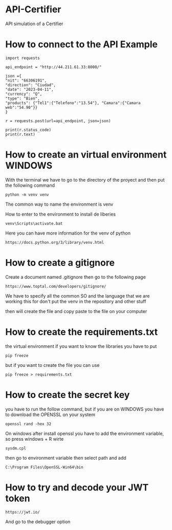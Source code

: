 # API-Certifier
API simulation of a Certifier

# How to connect to the API Example
    import requests

    api_endpoint = "http://44.211.61.33:8000/"

    json ={
    "nit": "66306191",
    "direction": "Ciudad",
    "date": "2023-04-11",
    "currency": "Q",
    "type": "Bien",
    "products": {"Tel1":{"Telefono":"13.54"}, "Camara":{"Camara web":"54.90"}}
    }

    r = requests.post(url=api_endpoint, json=json)

    print(r.status_code)
    print(r.text)

# How to create an virtual environment WINDOWS

With the terminal we have to go to the directory of the proyect and then put the following command

    python -m venv venv
    
The common way to name the environment is venv

How to enter to the environment to install de liberies

    venv\Scripts\activate.bat

Here you can have more information for the venv of python

    https://docs.python.org/3/library/venv.html

#  How to create a gitignore
Create a document named .gitignore then go to the following page

    https://www.toptal.com/developers/gitignore/

We have to specify all the common SO and the language that we are working this for don't put the venv in the repository and other stuff

then will create the file and copy paste to the file on your computer

# How to create the requirements.txt

the virtual environment if you want to know the libraries you have to put

    pip freeze

but if you want to create the file you can use

    pip freeze > requirements.txt

# How to create the secret key

you have to run the follow command, but if you are on WINDOWS you have to download the OPENSSL on your system

    openssl rand -hex 32

On windows after install openssl you have to add the environment variable, so press windows + R wirte 

    sysdm.cpl

then go to environment variable then select path and add 

    C:\Program Files\OpenSSL-Win64\bin

# How to try and decode your JWT token

    https://jwt.io/

And go to the debugger option


